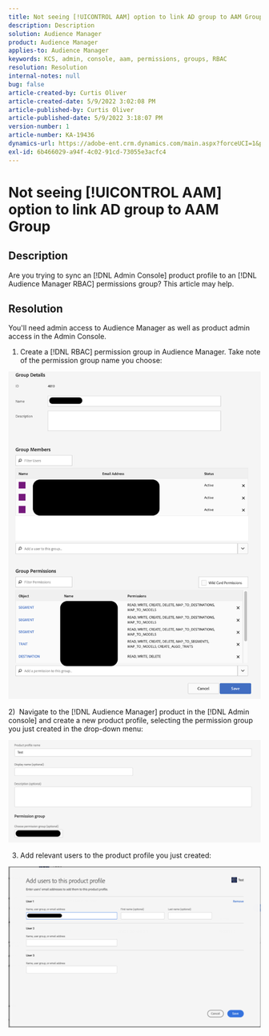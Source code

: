 ```yaml
---
title: Not seeing [!UICONTROL AAM] option to link AD group to AAM Group
description: Description
solution: Audience Manager
product: Audience Manager
applies-to: Audience Manager
keywords: KCS, admin, console, aam, permissions, groups, RBAC
resolution: Resolution
internal-notes: null
bug: false
article-created-by: Curtis Oliver
article-created-date: 5/9/2022 3:02:08 PM
article-published-by: Curtis Oliver
article-published-date: 5/9/2022 3:18:07 PM
version-number: 1
article-number: KA-19436
dynamics-url: https://adobe-ent.crm.dynamics.com/main.aspx?forceUCI=1&pagetype=entityrecord&etn=knowledgearticle&id=fd12a1fd-a8cf-ec11-a7b5-00224809c196
exl-id: 6b466029-a94f-4c02-91cd-73055e3acfc4
---
```

# Not seeing [!UICONTROL AAM] option to link AD group to AAM Group

## Description


Are you trying to sync an [!DNL Admin Console] product profile to an [!DNL Audience Manager RBAC] permissions group? This article may help.


## Resolution


You'll need admin access to Audience Manager as well as product admin access in the Admin Console.



1) Create a [!DNL RBAC] permission group in Audience Manager. Take note of the permission group name you choose:

![](assets/5a5b40de-a9cf-ec11-a7b5-00224809c196.png)

2)  Navigate to the [!DNL Audience Manager] product in the [!DNL Admin console] and create a new product profile, selecting the permission group you just created in the drop-down menu:

![](assets/2689da02-aacf-ec11-a7b5-00224809c196.png)

3) Add relevant users to the product profile you just created:

![](assets/6a896e46-aacf-ec11-a7b5-00224809c196.png)
